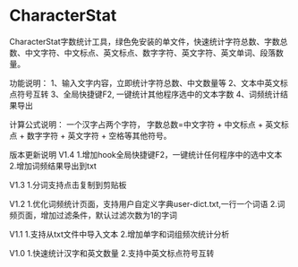 # CharacterStat
CharacterStat字数统计工具，绿色免安装的单文件，快速统计字符总数、字数总数、中文字符、中文标点、英文标点、数字字符、英文字符、英文单词、段落数量。

功能说明：
1、输入文字内容，立即统计字符总数、中文数量等
2、文本中英文标点符号互转
3、全局快捷键F2, 一键统计其他程序选中的文本字数
4、词频统计结果导出

计算公式说明：
一个汉字占两个字符，
字数总数=中文字符 + 中文标点 + 英文标点 + 数字字符 + 英文字符 + 空格等其他符号。

版本更新说明
V1.4 
1.增加hook全局快捷键F2，一键统计任何程序中的选中文本
2.增加词频结果导出到txt

V1.3 
1.分词支持点击复制到剪贴板

V1.2
1.优化词频统计页面，支持用户自定义字典user-dict.txt,一行一个词语
2.词频页面，增加过滤条件，默认过滤次数为1的字词

V1.1
1.支持从txt文件中导入文本
2.增加单字和词组频次统计分析

V1.0
1.快速统计汉字和英文数量
2.支持中英文标点符号互转

